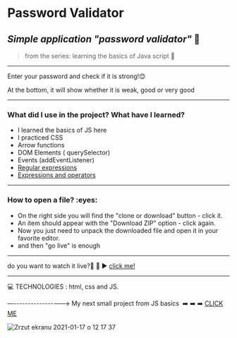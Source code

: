 
<h1> Password Validator </h1>

 
*<h2>Simple application  "password validator"* :blue_book:</h2>
>from the series: learning the basics of Java script  :muscle:

----

Enter your password and check if it is strong!:blush:

At the bottom, it will show whether it is weak, good or very good

-------

<h3>What did I use in the project? What have I learned?</h3>

* I learned the basics of JS here
* I practiced CSS
* Arrow  functions
* DOM Elements ( querySelector)
* Events (addEventListener)
* [Regular expressions ](https://developer.mozilla.org/en-US/docs/Web/JavaScript/Guide/Regular_Expressions)
* [Expressions and operators](https://developer.mozilla.org/en-US/docs/Web/JavaScript/Reference/Operators)


-----

<h3>How to open a file? :eyes: </h3>

* On the right side you will find the "clone or download" button - click it.
* An item should appear with the "Download ZIP" option - click again.
* Now you just need to unpack the downloaded file and open it in your favorite editor.
* and then "go live" is enough

-----

do you want to watch it live?📲 :calling:  :arrow_forward:   [click me!](https://martynakil.github.io/password-validator/html.html)



-----


:computer: TECHNOLOGIES : html, css and JS.

—-----------------> 
My next small project from JS basics  :arrow_right: :arrow_right: :arrow_right: [CLICK ME ](https://github.com/martynakil/stoper)




 
![Zrzut ekranu 2021-01-17 o 12 17 37](https://user-images.githubusercontent.com/59742201/104838895-ffe20d80-58bd-11eb-8fa7-4753d0cac514.png)
